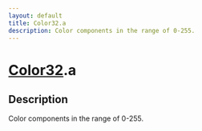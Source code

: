 ```yaml
---
layout: default
title: Color32.a
description: Color components in the range of 0-255.
---
```

# [Color32]({{site.url}}/Pages/Reference/Color32.html).a

## Description
Color components in the range of 0-255.

